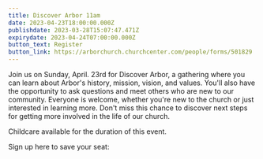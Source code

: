```yaml
---
title: Discover Arbor 11am
date: 2023-04-23T18:00:00.000Z
publishdate: 2023-03-28T15:07:47.471Z
expirydate: 2023-04-24T07:00:00.000Z
button_text: Register
button_link: https://arborchurch.churchcenter.com/people/forms/501829
---
```

Join us on Sunday, April. 23rd for Discover Arbor, a gathering where you can learn about Arbor's history, mission, vision, and values. You'll also have the opportunity to ask questions and meet others who are new to our community. Everyone is welcome, whether you're new to the church or just interested in learning more. Don't miss this chance to discover next steps for getting more involved in the life of our church.

Childcare available for the duration of this event.

Sign up here to save your seat: